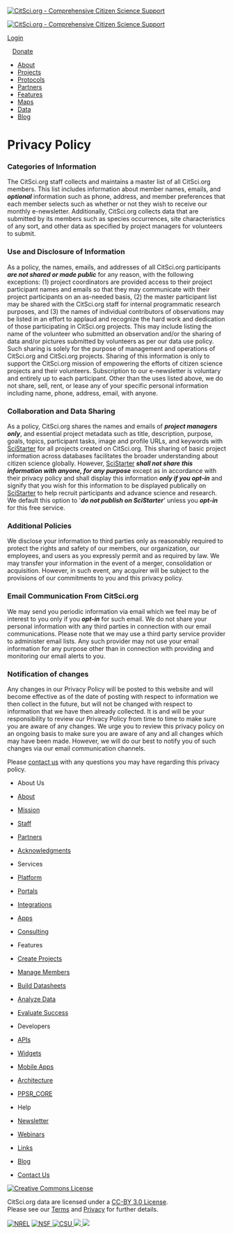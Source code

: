 [![CitSci.org - Comprehensive Citizen Science Support](/CWIS438/Websites/CitSci/images/__CornerLogo.png "CitSci.org - Comprehensive Citizen Science Support")](https://www.citsci.org/CWIS438/Websites/CitSci/Home.php?WebSiteID=7)

[![CitSci.org - Comprehensive Citizen Science Support](/CWIS438/Websites/CitSci/images/__CornerTitleLogo.png "CitSci.org - Comprehensive Citizen Science Support")](https://www.citsci.org/CWIS438/Websites/CitSci/Home.php?WebSiteID=7)

[Login](https://www.citsci.org/CWIS438/UserManagement/Login.php?WebSiteID=7&CallingPage=%2FCWIS438%2FWebsites%2FCitSci%2FPrivacyPolicy.php%3FWebSiteID%3D7 "Login")

   [Donate](https://www.citsci.org/CWIS438/Websites/CitSci/Donate.php?WebSiteID=7 "Donate")

*   [About](https://www.citsci.org/CWIS438/Websites/CitSci/About.php?WebSiteID=7 "About CitSci.org")
*   [Projects](https://www.citsci.org/CWIS438/Browse/Project/Project_List.php?WebSiteID=7 "Find CitSci.org citizen science projects")
*   [Protocols](https://www.citsci.org/CWIS438/Websites/CitSci/Standards.php?WebSiteID=7 "What's being measured")
*   [Partners](https://www.citsci.org/CWIS438/Websites/CitSci/Partners.php?WebSiteID=7 "CitSci.org partners")
*   [Features](https://www.citsci.org/CWIS438/Websites/CitSci/Features.php?WebSiteID=7 "Discover CitSci.org features")
*   [Maps](https://www.citsci.org/CWIS438/Websites/CitSci/Map/CitSciMap.php?WebSiteID=7 "View CitSci.org citizen science data on maps")
*   [Data](https://www.citsci.org/CWIS438/Websites/CitSci/Data.php?WebSiteID=7 "Browse CitSci.org citizen science data")
*   [Blog](https://blog.citsci.org/ "Read our blog")

Privacy Policy
==============

### Categories of Information

The CitSci.org staff collects and maintains a master list of all CitSci.org members. This list includes information about member names, emails, and **_optional_** information such as phone, address, and member preferences that each member selects such as whether or not they wish to receive our monthly e-newsletter. Additionally, CitSci.org collects data that are submitted by its members such as species occurrences, site characteristics of any sort, and other data as specified by project managers for volunteers to submit.

### Use and Disclosure of Information

As a policy, the names, emails, and addresses of all CitSci.org participants **_are not shared or made public_** for any reason, with the following exceptions: (1) project coordinators are provided access to their project participant names and emails so that they may communicate with their project participants on an as-needed basis, (2) the master participant list may be shared with the CitSci.org staff for internal programmatic research purposes, and (3) the names of individual contributors of observations may be listed in an effort to applaud and recognize the hard work and dedication of those participating in CitSci.org projects. This may include listing the name of the volunteer who submitted an observation and/or the sharing of data and/or pictures submitted by volunteers as per our data use policy. Such sharing is solely for the purpose of management and operations of CitSci.org and CitSci.org projects. Sharing of this information is only to support the CitSci.org mission of empowering the efforts of citizen science projects and their volunteers. Subscription to our e-newsletter is voluntary and entirely up to each participant. Other than the uses listed above, we do not share, sell, rent, or lease any of your specific personal information including name, phone, address, email, with anyone.

### Collaboration and Data Sharing

As a policy, CitSci.org shares the names and emails of **_project managers only_**, and essential project metadata such as title, description, purpose, goals, topics, participant tasks, image and profile URLs, and keywords with [SciStarter](http://scistarter.com/) for all projects created on CitSci.org. This sharing of basic project information across databases facilitates the broader understanding about citizen science globally. However, [SciStarter](http://scistarter.com/) **_shall not share this information with anyone, for any purpose_** except as in accordance with their privacy policy and shall display this information **_only if you opt-in_** and signify that you wish for this information to be displayed publically on [SciStarter](http://scistarter.com/) to help recruit participants and advance science and research. We default this option to '**_do not publish on SciStarter_**' unless you **_opt-in_** for this free service.

### Additional Policies

We disclose your information to third parties only as reasonably required to protect the rights and safety of our members, our organization, our employees, and users as you expressly permit and as required by law. We may transfer your information in the event of a merger, consolidation or acquisition. However, in such event, any acquirer will be subject to the provisions of our commitments to you and this privacy policy.

### Email Communication From CitSci.org

We may send you periodic information via email which we feel may be of interest to you only if you **_opt-in_** for such email. We do not share your personal information with any third parties in connection with our email communications. Please note that we may use a third party service provider to administer email lists. Any such provider may not use your email information for any purpose other than in connection with providing and monitoring our email alerts to you.

### Notification of changes

Any changes in our Privacy Policy will be posted to this website and will become effective as of the date of posting with respect to information we then collect in the future, but will not be changed with respect to information that we have then already collected. It is and will be your responsibility to review our Privacy Policy from time to time to make sure you are aware of any changes. We urge you to review this privacy policy on an ongoing basis to make sure you are aware of any and all changes which may have been made. However, we will do our best to notify you of such changes via our email communication channels.

Please [contact us](https://www.citsci.org/CWIS438/Websites/CitSci/Contact.php?WebSiteID=7) with any questions you may have regarding this privacy policy.

  
  
  
  
  
  
  

*   About Us
*   [About](https://www.citsci.org/CWIS438/Websites/CitSci/About.php?WebSiteID=7)
*   [Mission](https://www.citsci.org/CWIS438/Websites/CitSci/Mission.php?WebSiteID=7)
*   [Staff](https://www.citsci.org/CWIS438/Websites/CitSci/Staff.php?WebSiteID=7)
*   [Partners](https://www.citsci.org/CWIS438/Websites/CitSci/Partners.php?WebSiteID=7)
*   [Acknowledgments](https://www.citsci.org/CWIS438/Websites/CitSci/Acknowledgments.php?WebSiteID=7)

*   Services
*   [Platform](https://www.citsci.org/CWIS438/Websites/CitSci/Services.php?WebSiteID=7#0)
*   [Portals](https://www.citsci.org/CWIS438/Websites/CitSci/Services.php?WebSiteID=7#0)
*   [Integrations](https://www.citsci.org/CWIS438/Websites/CitSci/Services.php?WebSiteID=7#1)
*   [Apps](https://www.citsci.org/CWIS438/Websites/CitSci/Services.php?WebSiteID=7#2)
*   [Consulting](https://www.citsci.org/CWIS438/Websites/CitSci/Services.php?WebSiteID=7#3)

*   Features
*   [Create Projects](https://www.citsci.org/CWIS438/Websites/CitSci/Features.php?WebSiteID=7#CreateProjects)
*   [Manage Members](https://www.citsci.org/CWIS438/Websites/CitSci/Features.php?WebSiteID=7#ManageMembers)
*   [Build Datasheets](https://www.citsci.org/CWIS438/Websites/CitSci/Features.php?WebSiteID=7#BuildDatasheets)
*   [Analyze Data](https://www.citsci.org/CWIS438/Websites/CitSci/Features.php?WebSiteID=7#AnalyzeData)
*   [Evaluate Success](https://www.citsci.org/CWIS438/Websites/CitSci/Features.php?WebSiteID=7#EvaluateSuccess)

*   Developers
*   [APIs](https://www.citsci.org/CWIS438/Websites/CitSci/APIs.php?WebSiteID=7)
*   [Widgets](https://www.citsci.org/CWIS438/Websites/CitSci/Widgets.php?WebSiteID=7)
*   [Mobile Apps](https://www.citsci.org/CWIS438/Websites/CitSci/APPs.php?WebSiteID=7)
*   [Architecture](https://www.citsci.org/CWIS438/Websites/CitSci/Architecture.php?WebSiteID=7)
*   [PPSR\_CORE](https://www.citsci.org/CWIS438/Websites/CitSci/PPSR_CORE_Documentation.php?WebSiteID=7)

*   Help
*   [Newsletter](https://www.citsci.org/CWIS438/Websites/CitSci/Subscribe.php?WebSiteID=7)
*   [Webinars](https://www.citsci.org/CWIS438/Websites/CitSci/FeatureFridays.php?WebSiteID=7)
*   [Links](https://www.citsci.org/DH.php?WC=/WS/CitSci/Links.html&WebSiteID=7)
*   [Blog](https://blog.citsci.org/)
*   [Contact Us](https://www.citsci.org/CWIS438/Websites/CitSci/Contact.php?WebSiteID=7)

 [![Creative Commons License](https://i.creativecommons.org/l/by/3.0/88x31.png)](http://creativecommons.org/licenses/by/3.0/deed.en_US) 

CitSci.org data are licensed under a [CC-BY 3.0 License](http://creativecommons.org/licenses/by/3.0/deed.en_US).  
Please see our [Terms](https://www.citsci.org/CWIS438/Websites/CitSci/DataUsePolicy.php?WebSiteID=7) and [Privacy](https://www.citsci.org/CWIS438/Websites/CitSci/PrivacyPolicy.php?WebSiteID=7) for further details.

 [![NREL](/CWIS438/Websites/CitSci/images/SupportedBy_NREL.png "NREL")](http://nrel.colostate.edu/) [ ![NSF](/CWIS438/Websites/CitSci/images/SupportedBy_NSF.png "NSF") ](https://www.nsf.gov/) [ ![CSU](/CWIS438/Websites/CitSci/images/CSU-Official-wrdmrk-Rev.png "CSU") ](https://www.colostate.edu/) [ ![](/CWIS438/Websites/CCA/images/facebook_footer.png) ](https://www.facebook.com/pages/CitSciorg/172382202839106 "Visit our facebook page") [![](/CWIS438/Websites/CCA/images/twitter_footer.png)](https://twitter.com/citsci/ "Tweet about CitSci.org")